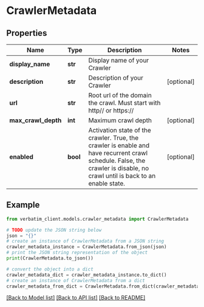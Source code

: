 # CrawlerMetadata


## Properties

Name | Type | Description | Notes
------------ | ------------- | ------------- | -------------
**display_name** | **str** | Display name of your Crawler | 
**description** | **str** | Description of your Crawler | [optional] 
**url** | **str** | Root url of the domain the crawl. Must start with http// or https:// | 
**max_crawl_depth** | **int** | Maximum crawl depth | [optional] 
**enabled** | **bool** | Activation state of the crawler. True, the crawler is enable and have recurrent crawl schedule. False, the crawler is disable, no crawl until is back to an enable state. | [optional] 

## Example

```python
from verbatim_client.models.crawler_metadata import CrawlerMetadata

# TODO update the JSON string below
json = "{}"
# create an instance of CrawlerMetadata from a JSON string
crawler_metadata_instance = CrawlerMetadata.from_json(json)
# print the JSON string representation of the object
print(CrawlerMetadata.to_json())

# convert the object into a dict
crawler_metadata_dict = crawler_metadata_instance.to_dict()
# create an instance of CrawlerMetadata from a dict
crawler_metadata_from_dict = CrawlerMetadata.from_dict(crawler_metadata_dict)
```
[[Back to Model list]](../README.md#documentation-for-models) [[Back to API list]](../README.md#documentation-for-api-endpoints) [[Back to README]](../README.md)


